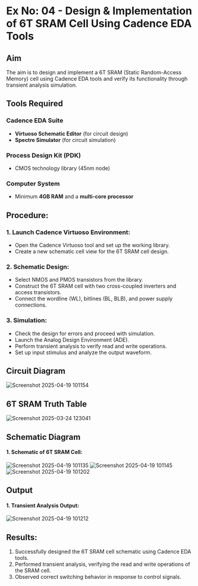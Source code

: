 # Ex No: 04 - Design & Implementation of 6T SRAM Cell Using Cadence EDA Tools

## Aim
The aim is to design and implement a 6T SRAM (Static Random-Access Memory) cell using Cadence EDA tools and verify its functionality through transient analysis simulation.

## Tools Required

### Cadence EDA Suite
- **Virtuoso Schematic Editor** (for circuit design)
- **Spectre Simulator** (for circuit simulation)

### Process Design Kit (PDK)
- CMOS technology library (45nm node)  

### Computer System
- Minimum **4GB RAM** and a **multi-core processor**

## Procedure:
### 1. Launch Cadence Virtuoso Environment:
   - Open the Cadence Virtuoso tool and set up the working library.
   - Create a new schematic cell view for the 6T SRAM cell design.

### 2. Schematic Design:
   - Select NMOS and PMOS transistors from the library.
   - Construct the 6T SRAM cell with two cross-coupled inverters and access transistors.
   - Connect the wordline (WL), bitlines (BL, BLB), and power supply connections.

### 3. Simulation:
   - Check the design for errors and proceed with simulation.
   - Launch the Analog Design Environment (ADE).
   - Perform transient analysis to verify read and write operations.
   - Set up input stimulus and analyze the output waveform.

## Circuit Diagram

![Screenshot 2025-04-19 101154](https://github.com/user-attachments/assets/86fc64fc-1733-4ae3-878f-d2aec0300871)


## 6T SRAM Truth Table

![Screenshot 2025-03-24 123041](https://github.com/user-attachments/assets/29a8a036-d65d-4a25-ba18-3f1f0e358576)


## Schematic Diagram

#### 1. Schematic of 6T SRAM Cell:

   ![Screenshot 2025-04-19 101135](https://github.com/user-attachments/assets/d2985105-1642-439d-bcae-3d4f9c2e1f66)
   ![Screenshot 2025-04-19 101145](https://github.com/user-attachments/assets/7e121e01-6627-4b62-804b-b566a5216072)
   ![Screenshot 2025-04-19 101202](https://github.com/user-attachments/assets/23e89c19-c761-4833-8bb5-8d0a8276a00b)





## Output
#### 1. Transient Analysis Output:

   ![Screenshot 2025-04-19 101212](https://github.com/user-attachments/assets/2b053619-0842-4453-be6c-be2aa92b9334)


## Results:
1. Successfully designed the 6T SRAM cell schematic using Cadence EDA tools.
2. Performed transient analysis, verifying the read and write operations of the SRAM cell.
3. Observed correct switching behavior in response to control signals.


